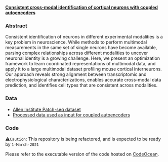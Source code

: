 **[Consistent cross-modal identification of cortical neurons with coupled autoencoders](https://www.nature.com/articles/s43588-021-00030-1)**

### Abstract

Consistent identification of neurons in different experimental modalities is a key problem in neuroscience. While methods to perform multimodal measurements in the same set of single neurons have become available, parsing complex relationships across different modalities to uncover neuronal identity is a growing challenge. Here, we present an optimization framework to learn coordinated representations of multimodal data, and apply it to a large multimodal dataset profiling mouse cortical interneurons. Our approach reveals strong alignment between transcriptomic and electrophysiological characterizations, enables accurate cross-modal data prediction, and identifies cell types that are consistent across modalities.

### Data
 - [Allen Institute Patch-seq dataset](https://portal.brain-map.org/explore/classes/multimodal-characterization)
 - [Processed data used as input for coupled autoencoders](https://www.dropbox.com/s/nmhd3wzw4re9ve7/PS_v5_beta_0-4_pc_scaled_ipxf_eqTE.mat?dl=0)

### Code
⚠️`Caution`: This repository is being refactored, and is expected to be ready by `1-March-2021`

Please refer to the executable version of the code hosted on [CodeOcean](https://codeocean.com/capsule/6320801).

